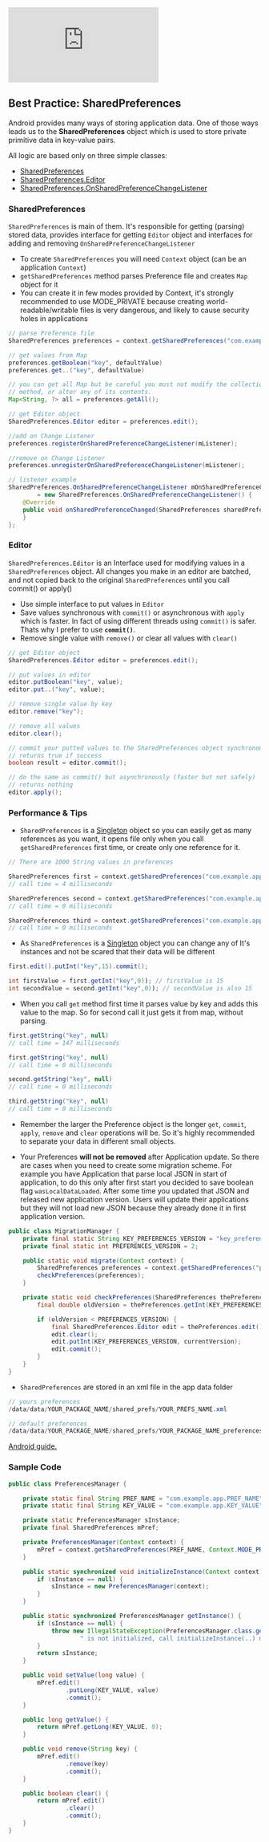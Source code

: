![enter image description here][6]

## Best Practice: SharedPreferences

Android provides many ways of storing application data. One of those ways leads us to the **SharedPreferences** object which is used to store private primitive data in key-value pairs.

All logic are based only on three simple classes:

- [SharedPreferences][1]
- [SharedPreferences.Editor][2]
- [SharedPreferences.OnSharedPreferenceChangeListener][3]

### SharedPreferences

`SharedPreferences` is main of them. It's responsible for getting (parsing) stored data, provides interface for getting `Editor` object and interfaces for adding and removing `OnSharedPreferenceChangeListener`

- To create `SharedPreferences` you will need `Context` object (can be an application `Context`)
- `getSharedPreferences` method parses Preference file and creates `Map` object for it
- You can create it in few modes provided by Context, it's strongly recommended to use MODE_PRIVATE because creating world-readable/writable files is very dangerous, and likely to cause security holes in applications

```java
// parse Preference file
SharedPreferences preferences = context.getSharedPreferences("com.example.app", Context.MODE_PRIVATE);

// get values from Map
preferences.getBoolean("key", defaultValue)
preferences.get..("key", defaultValue)

// you can get all Map but be careful you must not modify the collection returned by this
// method, or alter any of its contents.
Map<String, ?> all = preferences.getAll();

// get Editor object
SharedPreferences.Editor editor = preferences.edit();

//add on Change Listener
preferences.registerOnSharedPreferenceChangeListener(mListener);

//remove on Change Listener
preferences.unregisterOnSharedPreferenceChangeListener(mListener);

// listener example
SharedPreferences.OnSharedPreferenceChangeListener mOnSharedPreferenceChangeListener
        = new SharedPreferences.OnSharedPreferenceChangeListener() {
    @Override
    public void onSharedPreferenceChanged(SharedPreferences sharedPreferences, String key) {
    }
};
```
### Editor

`SharedPreferences.Editor` is an Interface used for modifying values in a `SharedPreferences` object. All changes you make in an editor are batched, and not copied back to the original `SharedPreferences` until you call commit() or apply()

- Use simple interface to put values in `Editor`
- Save values synchronous with `commit()` or asynchronous with `apply` which is faster. In fact of using different threads using `commit()` is safer. Thats why I prefer to use **`commit()`**.
- Remove single value with `remove()` or clear all values with `clear()`

```java
// get Editor object
SharedPreferences.Editor editor = preferences.edit();

// put values in editor
editor.putBoolean("key", value);
editor.put..("key", value);

// remove single value by key
editor.remove("key");

// remove all values
editor.clear();

// commit your putted values to the SharedPreferences object synchronously
// returns true if success
boolean result = editor.commit();

// do the same as commit() but asynchronously (faster but not safely)
// returns nothing
editor.apply();
```

### Performance & Tips

- `SharedPreferences` is a [Singleton][4] object so you can easily get as many references as you want, it opens file only when you call `getSharedPreferences` first time, or create only one reference for it.

```java
// There are 1000 String values in preferences

SharedPreferences first = context.getSharedPreferences("com.example.app", Context.MODE_PRIVATE);
// call time = 4 milliseconds

SharedPreferences second = context.getSharedPreferences("com.example.app", Context.MODE_PRIVATE);
// call time = 0 milliseconds

SharedPreferences third = context.getSharedPreferences("com.example.app", Context.MODE_PRIVATE);
// call time = 0 milliseconds
```

- As `SharedPreferences` is a [Singleton][4] object you can change any of It's instances and not be scared that their data will be different

```java
first.edit().putInt("key",15).commit();

int firstValue = first.getInt("key",0)); // firstValue is 15
int secondValue = second.getInt("key",0)); // secondValue is also 15

```

- When you call `get` method first time it parses value by key and adds this value to the map. So for second call it just gets it from map, without parsing.

```java
first.getString("key", null)
// call time = 147 milliseconds

first.getString("key", null)
// call time = 0 milliseconds

second.getString("key", null)
// call time = 0 milliseconds

third.getString("key", null)
// call time = 0 milliseconds

```

- Remember the larger the Preference object is the longer `get`, `commit`, `apply`, `remove` and `clear` operations will be. So it's highly recommended to separate your data in different small objects.

- Your Preferences **will not be removed** after Application update. So there are cases when you need to create some migration scheme. For example you have Application that parse local JSON in start of application, to do this only after first start you decided to save boolean flag `wasLocalDataLoaded`. After some time you updated that JSON and released new application version. Users will update their applications but they will not load new JSON because they already done it in first application version. 

```java
public class MigrationManager {
    private final static String KEY_PREFERENCES_VERSION = "key_preferences_version";
    private final static int PREFERENCES_VERSION = 2;

    public static void migrate(Context context) {
        SharedPreferences preferences = context.getSharedPreferences("pref", Context.MODE_PRIVATE);
        checkPreferences(preferences);
    }

    private static void checkPreferences(SharedPreferences thePreferences) {
        final double oldVersion = thePreferences.getInt(KEY_PREFERENCES_VERSION, 1);

        if (oldVersion < PREFERENCES_VERSION) {
            final SharedPreferences.Editor edit = thePreferences.edit();
            edit.clear();
            edit.putInt(KEY_PREFERENCES_VERSION, currentVersion);
            edit.commit();
        }
    }
}
```

- `SharedPreferences` are stored in an xml file in the app data folder

```java
// yours preferences
/data/data/YOUR_PACKAGE_NAME/shared_prefs/YOUR_PREFS_NAME.xml

// default preferences
/data/data/YOUR_PACKAGE_NAME/shared_prefs/YOUR_PACKAGE_NAME_preferences.xml
```

[Android guide.][5]

### Sample Code

```java
public class PreferencesManager {

    private static final String PREF_NAME = "com.example.app.PREF_NAME";
    private static final String KEY_VALUE = "com.example.app.KEY_VALUE";

    private static PreferencesManager sInstance;
    private final SharedPreferences mPref;

    private PreferencesManager(Context context) {
        mPref = context.getSharedPreferences(PREF_NAME, Context.MODE_PRIVATE);
    }

    public static synchronized void initializeInstance(Context context) {
        if (sInstance == null) {
            sInstance = new PreferencesManager(context);
        }
    }

    public static synchronized PreferencesManager getInstance() {
        if (sInstance == null) {
            throw new IllegalStateException(PreferencesManager.class.getSimpleName() +
                    " is not initialized, call initializeInstance(..) method first.");
        }
        return sInstance;
    }

    public void setValue(long value) {
        mPref.edit()
                .putLong(KEY_VALUE, value)
                .commit();
    }

    public long getValue() {
        return mPref.getLong(KEY_VALUE, 0);
    }

    public void remove(String key) {
        mPref.edit()
                .remove(key)
                .commit();
    }

    public boolean clear() {
        return mPref.edit()
                .clear()
                .commit();
    }
}
```


  [1]: http://developer.android.com/reference/android/content/SharedPreferences.html
  [2]: http://developer.android.com/reference/android/content/SharedPreferences.Editor.html
  [3]: http://developer.android.com/reference/android/content/SharedPreferences.OnSharedPreferenceChangeListener.html
  [4]: http://www.oodesign.com/singleton-pattern.html
  [5]: http://developer.android.com/guide/topics/data/data-storage.html#pref
  [6]: http://developer.android.com/guide/topics/data/data-storage.html#pref
